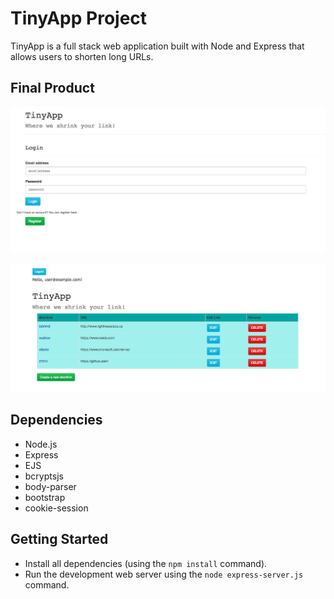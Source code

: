 # TinyApp Project

TinyApp is a full stack web application built with Node and Express that allows users to shorten long URLs.

## Final Product

![Screenshot of main login page](https://github.com/peachykeen5/server-express/blob/master/docs/urls_login.png)

![Screenshot of the main URLs page](https://github.com/peachykeen5/server-express/blob/master/docs/urls-page.png)

## Dependencies
- Node.js
- Express
- EJS
- bcryptsjs
- body-parser
- bootstrap
- cookie-session

## Getting Started

- Install all dependencies (using the `npm install` command).
- Run the development web server using the `node express-server.js` command.